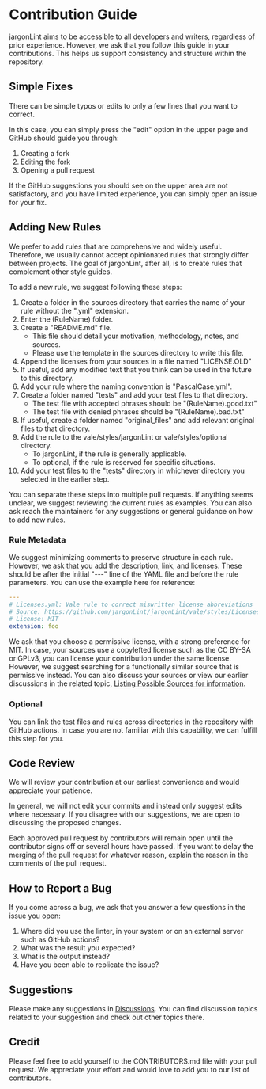 # Contribution Guide

jargonLint aims to be accessible to all developers and writers, regardless of prior experience. However, we ask that you follow this guide in your contributions. This helps us support consistency and structure within the repository.

## Simple Fixes

There can be simple typos or edits to only a few lines that you want to correct.

In this case, you can simply press the "edit" option in the upper page and GitHub should guide you through:
1. Creating a fork
2. Editing the fork
3. Opening a pull request

If the GitHub suggestions you should see on the upper area are not satisfactory, and you have limited experience, you can simply open an issue for your fix. 

## Adding New Rules

We prefer to add rules that are comprehensive and widely useful. Therefore, we usually cannot accept opinionated rules that strongly differ between projects. The goal of jargonLint, after all, is to create rules that complement other style guides.

To add a new rule, we suggest following these steps:

1. Create a folder in the sources directory that carries the name of your rule without the ".yml" extension.
2. Enter the (RuleName) folder.
3. Create a "README.md" file. 
    - This file should detail your motivation, methodology, notes, and sources. 
    - Please use the template in the sources directory to write this file.
4. Append the licenses from your sources in a file named "LICENSE.OLD"
5. If useful, add any modified text that you think can be used in the future to this directory.
6. Add your rule where the naming convention is "PascalCase.yml".
7. Create a folder named "tests" and add your test files to that directory.
    - The test file with accepted phrases should be "(RuleName).good.txt"
    - The test file with denied phrases should be "(RuleName).bad.txt"
8. If useful, create a folder named "original_files" and add relevant original files to that directory.
9. Add the rule to the vale/styles/jargonLint or vale/styles/optional directory.
    - To jargonLint, if the rule is generally applicable.
    - To optional, if the rule is reserved for specific situations.
10. Add your test files to the "tests" directory in whichever directory you selected in the earlier step.

You can separate these steps into multiple pull requests. If anything seems unclear, we suggest reviewing the current rules as examples. You can also ask reach the maintainers for any suggestions or general guidance on how to add new rules.

### Rule Metadata

We suggest minimizing comments to preserve structure in each rule. However, we ask that you add the description, link, and licenses. These should be after the initial "---" line of the YAML file and before the rule parameters. You can use the example here for reference:

```yaml
---
# Licenses.yml: Vale rule to correct miswritten license abbreviations
# Source: https://github.com/jargonLint/jargonLint/vale/styles/Licenses.yml
# License: MIT
extension: foo
```

We ask that you choose a permissive license, with a strong preference for MIT. In case, your sources use a copylefted license such as the CC BY-SA or GPLv3, you can license your contribution under the same license. However, we suggest searching for a functionally similar source that is permissive instead. You can also discuss your sources or view our earlier discussions in the related topic, [Listing Possible Sources for information](https://github.com/jargonLint/jargonLint/discussions/31).

### Optional

You can link the test files and rules across directories in the repository with GitHub actions.
In case you are not familiar with this capability, we can fulfill this step for you.

## Code Review

We will review your contribution at our earliest convenience and would appreciate your patience.

In general, we will not edit your commits and instead only suggest edits where necessary. If you disagree with our suggestions, we are open to discussing the proposed changes.

Each approved pull request by contributors will remain open until the contributor signs off or several hours have passed. If you want to delay the merging of the pull request for whatever reason, explain the reason in the comments of the pull request.

## How to Report a Bug

If you come across a bug, we ask that you answer a few questions in the issue you open:
1. Where did you use the linter, in your system or on an external server such as GitHub actions?
2. What was the result you expected?
3. What is the output instead?
4. Have you been able to replicate the issue?

## Suggestions

Please make any suggestions in [Discussions](https://github.com/jargonLint/jargonLint/discussions). You can find discussion topics related to your suggestion and check out other topics there.

## Credit

Please feel free to add yourself to the CONTRIBUTORS.md file with your pull request. We appreciate your effort and would love to add you to our list of contributors.

